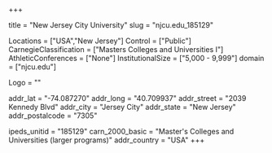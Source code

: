
+++

title = "New Jersey City University"
slug = "njcu.edu_185129"

Locations = ["USA","New Jersey"]
Control = ["Public"]
CarnegieClassification = ["Masters Colleges and Universities I"]
AthleticConferences = ["None"]
InstitutionalSize = ["5,000 - 9,999"]
domain = ["njcu.edu"]

Logo = ""

addr_lat = "-74.087270"
addr_long = "40.709937"
addr_street = "2039 Kennedy Blvd"
addr_city = "Jersey City"
addr_state = "New Jersey"
addr_postalcode = "7305"

ipeds_unitid = "185129"
carn_2000_basic = "Master's Colleges and Universities (larger programs)"
addr_country = "USA"
+++
    
